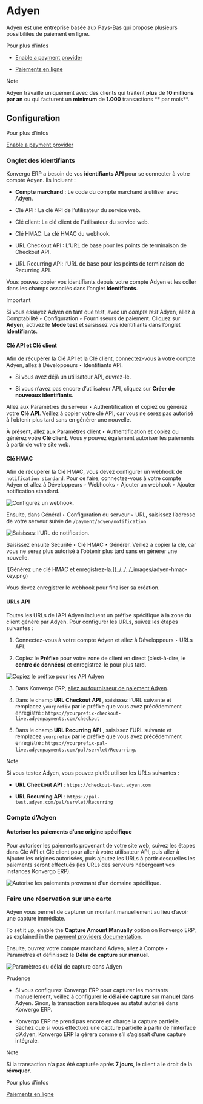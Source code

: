 # Adyen

[Adyen](https://www.adyen.com/) est une entreprise basée aux Pays-Bas qui
propose plusieurs possibilités de paiement en ligne.

<div class="alert alert-secondary">
<p class="alert-title">
Pour plus d'infos</p><ul>
<li><p><a href="../payment_providers#payment-providers-add-new"><span class="std std-ref">Enable a payment provider</span></a></p></li>
<li><p><a href="../payment_providers">Paiements en ligne</a></p></li>
</ul>
</div> <div class="alert alert-primary">
<p class="alert-title">
Note</p><p>Adyen travaille uniquement avec des clients qui traitent <b>plus</b> de <b>10 millions par an</b> ou qui facturent un <b>minimum</b> de <b>1.000</b> transactions ** par mois**.</p>
</div>

## Configuration

<div class="alert alert-secondary">
<p class="alert-title">
Pour plus d'infos</p><p><a href="../payment_providers#payment-providers-add-new"><span class="std std-ref">Enable a payment provider</span></a></p>
</div>

### Onglet des identifiants

Konvergo ERP a besoin de vos **identifiants API** pour se connecter à votre compte
Adyen. Ils incluent :

  * **Compte marchand** : Le code du compte marchand à utiliser avec Adyen.

  * Clé API : La clé API de l’utilisateur du service web.

  * Clé client: La clé client de l’utilisateur du service web.

  * Clé HMAC: La clé HMAC du webhook.

  * URL Checkout API : L’URL de base pour les points de terminaison de Checkout API.

  * URL Recurring API: l’URL de base pour les points de terminaison de Recurring API.

Vous pouvez copier vos identifiants depuis votre compte Adyen et les coller
dans les champs associés dans l’onglet **Identifiants**.

<div class="alert alert-warning">
<p class="alert-title">
Important</p><p>Si vous essayez Adyen en tant que test, avec un <em>compte test</em> Adyen, allez à Comptabilité ‣ Configuration ‣ Fournisseurs de paiement. Cliquez sur <b>Adyen</b>, activez le <b>Mode test</b> et saisissez vos identifiants dans l’onglet <b>Identifiants</b>.</p>
</div>

#### Clé API et Clé client

Afin de récupérer la Clé API et la Clé client, connectez-vous à votre compte
Adyen, allez à Développeurs ‣ Identifiants API.

  * Si vous avez déjà un utilisateur API, ouvrez-le.

  * Si vous n’avez pas encore d’utilisateur API, cliquez sur **Créer de nouveaux identifiants**.

Allez aux Paramètres du serveur ‣ Authentification et copiez ou générez votre
**Clé API**. Veillez à copier votre clé API, car vous ne serez pas autorisé à
l’obtenir plus tard sans en générer une nouvelle.

À présent, allez aux Paramètres client ‣ Authentification et copiez ou générez
votre **Clé client**. Vous y pouvez également autoriser les paiements à partir
de votre site web.

#### Clé HMAC

Afin de récupérer la Clé HMAC, vous devez configurer un webhook de
`notification standard`. Pour ce faire, connectez-vous à votre compte Adyen et
allez à Développeurs ‣ Webhooks ‣ Ajouter un webhook ‣ Ajouter notification
standard.

![Configurez un webhook.](../../../_images/adyen-add-webhook.png)

Ensuite, dans Général ‣ Configuration du serveur ‣ URL, saisissez l’adresse de
votre serveur suivie de `/payment/adyen/notification`.

![Saisissez l'URL de notification.](../../../_images/adyen-webhook-url.png)

Saisissez ensuite Sécurité ‣ Clé HMAC ‣ Générer. Veillez à copier la clé, car
vous ne serez plus autorisé à l’obtenir plus tard sans en générer une
nouvelle.

![Générez une clé HMAC et enregistrez-la.](../../../_images/adyen-hmac-
key.png)

Vous devez enregistrer le webhook pour finaliser sa création.

#### URLs API

Toutes les URLs de l’API Adyen incluent un préfixe spécifique à la zone du
client généré par Adyen. Pour configurer les URLs, suivez les étapes suivantes
:

  1. Connectez-vous à votre compte Adyen et allez à Développeurs ‣ URLs API.

  2. Copiez le **Préfixe** pour votre zone de client en direct (c’est-à-dire, le **centre de données**) et enregistrez-le pour plus tard.

![Copiez le préfixe pour les API Adyen](../../../_images/adyen-api-urls.png)

  3. Dans Konvergo ERP, [allez au fournisseur de paiement Adyen](../payment_providers#payment-providers-add-new).

  4. Dans le champ **URL Checkout API** , saisissez l’URL suivante et remplacez `yourprefix` par le préfixe que vous avez précédemment enregistré : `https://yourprefix-checkout-live.adyenpayments.com/checkout`

  5. Dans le champ **URL Recurring API** , saisissez l’URL suivante et remplacez `yourprefix` par le préfixe que vous avez précédemment enregistré : `https://yourprefix-pal-live.adyenpayments.com/pal/servlet/Recurring`.

<div class="alert alert-primary">
<p class="alert-title">
Note</p><p>Si vous testez Adyen, vous pouvez plutôt utiliser les URLs suivantes :</p>
<ul>
<li><p><b>URL Checkout API</b> : <code>https://checkout-test.adyen.com</code></p></li>
<li><p><b>URL Recurring API</b> : <code>https://pal-test.adyen.com/pal/servlet/Recurring</code></p></li>
</ul>
</div>

### Compte d’Adyen

#### Autoriser les paiements d’une origine spécifique

Pour autoriser les paiements provenant de votre site web, suivez les étapes
dans Clé API et Clé client pour aller à votre utilisateur API, puis aller à
Ajouter les origines autorisées, puis ajoutez les URLs à partir desquelles les
paiements seront effectués (les URLs des serveurs hébergeant vos instances
Konvergo ERP).

![Autorise les paiements provenant d'un domaine
spécifique.](../../../_images/adyen-allowed-origins.png)

### Faire une réservation sur une carte

Adyen vous permet de capturer un montant manuellement au lieu d’avoir une
capture immédiate.

To set it up, enable the **Capture Amount Manually** option on Konvergo ERP, as
explained in the [payment providers
documentation](../payment_providers#payment-providers-manual-capture).

Ensuite, ouvrez votre compte marchand Adyen, allez à Compte ‣ Paramètres et
définissez le **Délai de capture** sur **manuel**.

![Paramètres du délai de capture dans
Adyen](../../../_images/adyen_capture_delay.png) <div class="alert alert-warning">
<p class="alert-title">
Prudence</p><ul>
<li><p>Si vous configurez Konvergo ERP pour capturer les montants manuellement, veillez à configurer le <b>délai de capture</b> sur <b>manuel</b> dans Adyen. Sinon, la transaction sera bloquée au statut autorisé dans Konvergo ERP.</p></li>
<li><p>Konvergo ERP ne prend pas encore en charge la capture partielle. Sachez que si vous effectuez une capture partielle à partir de l’interface d’Adyen, Konvergo ERP la gérera comme s’il s’agissait d’une capture intégrale.</p></li>
</ul>
</div>
<div class="alert alert-primary">
<p class="alert-title">
Note</p><p>Si la transaction n’a pas été capturée après <b>7 jours</b>, le client a le droit de la <b>révoquer</b>.</p>
</div> <div class="alert alert-secondary">
<p class="alert-title">
Pour plus d'infos</p><p><a href="../payment_providers">Paiements en ligne</a></p>
</div>

